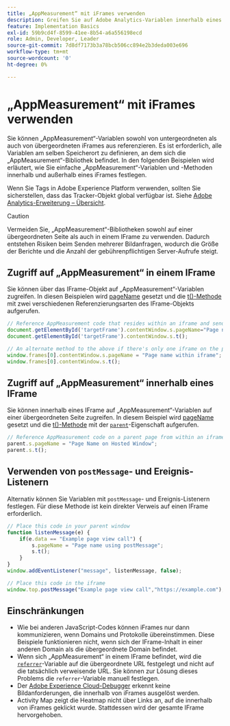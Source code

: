 ```yaml
---
title: „AppMeasurement“ mit iFrames verwenden
description: Greifen Sie auf Adobe Analytics-Variablen innerhalb eines IFrame oder einer übergeordneten Seite zu, während Sie sich in einem IFrame befinden.
feature: Implementation Basics
exl-id: 59b9cd4f-8599-41ee-8b54-a6a556198ecd
role: Admin, Developer, Leader
source-git-commit: 7d8df7173b3a78bcb506cc894e2b3deda003e696
workflow-type: tm+mt
source-wordcount: '0'
ht-degree: 0%

---
```


# „AppMeasurement“ mit iFrames verwenden

Sie können „AppMeasurement“-Variablen sowohl von untergeordneten als auch von übergeordneten iFrames aus referenzieren. Es ist erforderlich, alle Variablen am selben Speicherort zu definieren, an dem sich die „AppMeasurement“-Bibliothek befindet. In den folgenden Beispielen wird erläutert, wie Sie einfache „AppMeasurement“-Variablen und -Methoden innerhalb und außerhalb eines iFrames festlegen.

Wenn Sie Tags in Adobe Experience Platform verwenden, sollten Sie sicherstellen, dass das Tracker-Objekt global verfügbar ist. Siehe [Adobe Analytics-Erweiterung – Übersicht](https://experienceleague.adobe.com/docs/experience-platform/tags/extensions/adobe/analytics/overview.html?lang=de).

>[!CAUTION]
>
>Vermeiden Sie, „AppMeasurement“-Bibliotheken sowohl auf einer übergeordneten Seite als auch in einem IFrame zu verwenden. Dadurch entstehen Risiken beim Senden mehrerer Bildanfragen, wodurch die Größe der Berichte und die Anzahl der gebührenpflichtigen Server-Aufrufe steigt.

## Zugriff auf „AppMeasurement“ in einem IFrame

Sie können über das IFrame-Objekt auf „AppMeasurement“-Variablen zugreifen. In diesen Beispielen wird [pageName](../vars/page-vars/pagename.md) gesetzt und die [t()-Methode](../vars/functions/t-method.md) mit zwei verschiedenen Referenzierungsarten des IFrame-Objekts aufgerufen.

```js
// Reference AppMeasurement code that resides within an iframe and send an image request
document.getElementById('targetFrame').contentWindow.s.pageName="Page name within iframe";
document.getElementById('targetFrame').contentWindow.s.t();

// An alternate method to the above if there's only one iframe on the page
window.frames[0].contentWindow.s.pageName = "Page name within iframe";
window.frames[0].contentWindow.s.t();
```

## Zugriff auf „AppMeasurement“ innerhalb eines IFrame

Sie können innerhalb eines IFrame auf „AppMeasurement“-Variablen auf einer übergeordneten Seite zugreifen. In diesem Beispiel wird [pageName](../vars/page-vars/pagename.md) gesetzt und die [t()-Methode](../vars/functions/t-method.md) mit der [`parent`](https://www.w3schools.com/jsref/prop_win_parent.asp)-Eigenschaft aufgerufen.

```js
// Reference AppMeasurement code on a parent page from within an iframe and send an image request
parent.s.pageName = "Page Name on Hosted Window";
parent.s.t();
```

## Verwenden von `postMessage`- und Ereignis-Listenern

Alternativ können Sie Variablen mit `postMessage`- und Ereignis-Listenern festlegen. Für diese Methode ist kein direkter Verweis auf einen IFrame erforderlich.

```js
// Place this code in your parent window
function listenMessage(e) {
    if(e.data == "Example page view call") {
        s.pageName = "Page name using postMessage";
        s.t();
    }
}
window.addEventListener("message", listenMessage, false);

// Place this code in the iframe
window.top.postMessage("Example page view call","https://example.com");
```

## Einschränkungen

* Wie bei anderen JavaScript-Codes können iFrames nur dann kommunizieren, wenn Domains und Protokolle übereinstimmen. Diese Beispiele funktionieren nicht, wenn sich der IFrame-Inhalt in einer anderen Domain als die übergeordnete Domain befindet.
* Wenn sich „AppMeasurement“ in einem IFrame befindet, wird die [`referrer`](../vars/page-vars/referrer.md)-Variable auf die übergeordnete URL festgelegt und nicht auf die tatsächlich verweisende URL. Sie können zur Lösung dieses Problems die `referrer`-Variable manuell festlegen.
* Der [Adobe Experience Cloud-Debugger](https://experienceleague.adobe.com/docs/debugger/using/experience-cloud-debugger.html?lang=de) erkennt keine Bildanforderungen, die innerhalb von iFrames ausgelöst werden.
* Activity Map zeigt die Heatmap nicht über Links an, auf die innerhalb von iFrames geklickt wurde. Stattdessen wird der gesamte IFrame hervorgehoben.
